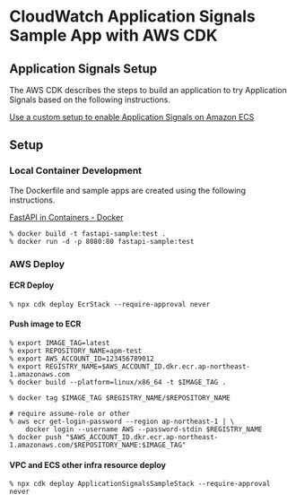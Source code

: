 # CloudWatch Application Signals Sample App with AWS CDK

## Application Signals Setup

The AWS CDK describes the steps to build an application to try Application Signals based on the following instructions.

[Use a custom setup to enable Application Signals on Amazon ECS](https://docs.aws.amazon.com/AmazonCloudWatch/latest/monitoring/CloudWatch-Application-Signals-Enable-ECS.html)

## Setup

### Local Container Development

The Dockerfile and sample apps are created using the following instructions.

[FastAPI in Containers - Docker](https://fastapi.tiangolo.com/deployment/docker/)

```
% docker build -t fastapi-sample:test .
% docker run -d -p 8080:80 fastapi-sample:test  
```

### AWS Deploy

#### ECR Deploy
```
% npx cdk deploy EcrStack --require-approval never
```

#### Push image to ECR
```
% export IMAGE_TAG=latest
% export REPOSITORY_NAME=apm-test
% export AWS_ACCOUNT_ID=123456789012
% export REGISTRY_NAME=$AWS_ACCOUNT_ID.dkr.ecr.ap-northeast-1.amazonaws.com
% docker build --platform=linux/x86_64 -t $IMAGE_TAG .

% docker tag $IMAGE_TAG $REGISTRY_NAME/$REPOSITORY_NAME

# require assume-role or other
% aws ecr get-login-password --region ap-northeast-1 | \
    docker login --username AWS --password-stdin $REGISTRY_NAME
% docker push "$AWS_ACCOUNT_ID.dkr.ecr.ap-northeast-1.amazonaws.com/$REPOSITORY_NAME:$IMAGE_TAG"
```

#### VPC and ECS other infra resource deploy
```
% npx cdk deploy ApplicationSignalsSampleStack --require-approval never
```

